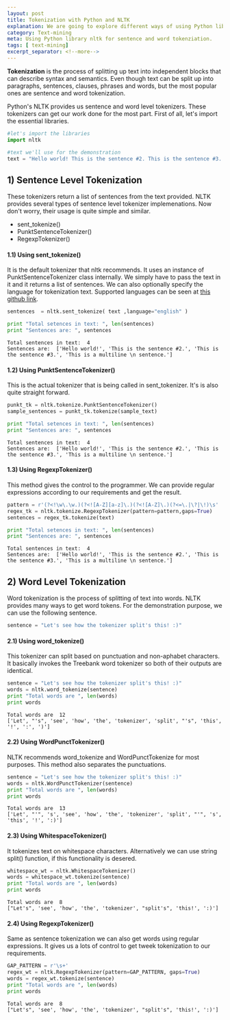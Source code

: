 ```yaml
---
layout: post
title: Tokenization with Python and NLTK
explanation: We are going to explore different ways of using Python library nltk to tokenize text into sentences and words.
category: Text-mining
meta: Using Python library nltk for sentence and word tokenziation.
tags: [ text-mining] 
excerpt_separator: <!--more-->
---
```

**Tokenization** is the process of splitting up text into independent blocks that can describe syntax and semantics. Even though text can be split up into paragraphs, sentences, clauses, phrases and words, but the most popular ones are sentence and word tokenization.

<!--more-->
Python's NLTK provides us sentence and word level tokenizers. These tokenizers can get our work done for the most part. 
First of all, let's import the essential libraries.


```python
#let's import the libraries
import nltk

#text we'll use for the demonstration
text = "Hello world! This is the sentence #2. This is the sentence #3. This is a multiline \n sentence."
```

## 1) Sentence Level Tokenization
These tokenizers return a list of sentences from the text provided. NLTK provides several types of  sentence level tokenizer implemenations. Now don't worry, their usage is quite simple and similar.
* sent_tokenize()
* PunktSentenceTokenizer()
* RegexpTokenizer()

#### 1.1) Using sent_tokenize()
It is the default tokenizer that nltk recommends. It uses an instance of PunktSentenceTokenizer class internally. We simply have to pass the text in it and it returns a list of sentences. We can also optionally specify the language for tokenization text. Supported languages can be seen at [this github link](https://github.com/teropa/nlp/tree/master/resources/tokenizers/punkt).
```python
sentences  = nltk.sent_tokenize( text ,language="english" )

print "Total setences in text: ", len(sentences)
print "Sentences are: ", sentences
```


```output
Total sentences in text:  4
Sentences are:  ['Hello world!', 'This is the sentence #2.', 'This is the sentence #3.', 'This is a multiline \n sentence.']
```

#### 1.2) Using PunktSentenceTokenizer()
This is the actual tokenizer that is being called in sent_tokenizer. It's is also quite straight forward.
```python
punkt_tk = nltk.tokenize.PunktSentenceTokenizer()
sample_sentences = punkt_tk.tokenize(sample_text)

print "Total setences in text: ", len(sentences)
print "Sentences are: ", sentences
```

```output
Total sentences in text:  4
Sentences are:  ['Hello world!', 'This is the sentence #2.', 'This is the sentence #3.', 'This is a multiline \n sentence.']
```

#### 1.3) Using RegexpTokenizer()
This method gives the control to the programmer. We can provide regular expressions according to our requirements and get the result. 
```python
pattern = r'(?<!\w\.\w.)(?<![A-Z][a-z]\.)(?<![A-Z]\.)(?<=\.|\?|\!)\s'
regex_tk = nltk.tokenize.RegexpTokenizer(pattern=pattern,gaps=True)
sentences = regex_tk.tokenize(text)

print "Total setences in text: ", len(sentences)
print "Sentences are: ", sentences
```

```output
Total sentences in text:  4
Sentences are:  ['Hello world!', 'This is the sentence #2.', 'This is the sentence #3.', 'This is a multiline \n sentence.']
```

## 2) Word Level Tokenization
Word tokenization is the process of splitting of text into words. NLTK provides many ways to get word tokens. For the demonstration purpose, we can use the following sentence.
```python
sentence = "Let's see how the tokenizer split's this! :)" 
```

#### 2.1) Using word_tokenize()
This tokenizer can split based on punctuation and non-aphabet characters. It basically invokes the Treebank word tokenizer so both of their outputs are identical. 
```python
sentence = "Let's see how the tokenizer split's this! :)" 
words = nltk.word_tokenize(sentence)
print "Total words are ", len(words)
print words
```

```output
Total words are  12
['Let', "'s", 'see', 'how', 'the', 'tokenizer', 'split', "'s", 'this', '!', ':', ')']
```

#### 2.2) Using WordPunctTokenizer()
NLTK recommends word_tokenize and WordPunctTokenize for most purposes. This method also separates the punctuations.
```python
sentence = "Let's see how the tokenizer split's this! :)" 
words = nltk.WordPunctTokenizer(sentence)
print "Total words are ", len(words)
print words
```
```output
Total words are  13
['Let', "'", 's', 'see', 'how', 'the', 'tokenizer', 'split', "'", 's', 'this', '!', ':)']
```
#### 2.3) Using WhitespaceTokenizer()
It tokenizes text on whitespace characters. Alternatively we can  use string split() function, if this functionality is desered.
```python
whitespace_wt = nltk.WhitespaceTokenizer() 
words = whitespace_wt.tokenize(sentence) 
print "Total words are ", len(words)
print words 
```
```output
Total words are  8
["Let's", 'see', 'how', 'the', 'tokenizer', "split's", 'this!', ':)']
```
#### 2.4) Using RegexpTokenizer()
Same as sentence tokenization we can also get words using regular expressions. It gives us a lots of control to get tweek tokenization to our requirements.
```python
GAP_PATTERN = r'\s+'         
regex_wt = nltk.RegexpTokenizer(pattern=GAP_PATTERN, gaps=True) 
words = regex_wt.tokenize(sentence) 
print "Total words are ", len(words)
print words 
```
```output
Total words are  8
["Let's", 'see', 'how', 'the', 'tokenizer', "split's", 'this!', ':)']
```
